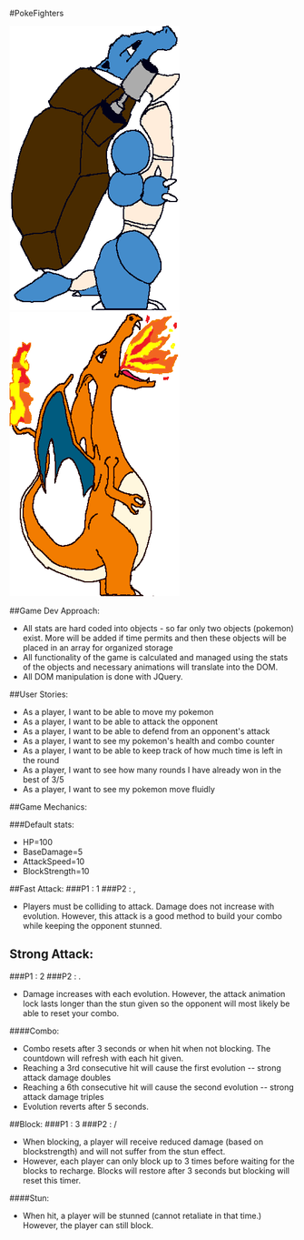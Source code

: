 #PokeFighters

![Image of Blastoise](img/blastoise.png)
![Image of Charizard](img/charizard.png)

##Game Dev Approach:
* All stats are hard coded into objects - so far only two objects (pokemon) exist. More will be added if time permits and then these objects will be placed in an array for organized storage
* All functionality of the game is calculated and managed using the stats of the objects and necessary animations will translate into the DOM.
* All DOM manipulation is done with JQuery.

##User Stories:
* As a player, I want to be able to move my pokemon
* As a player, I want to be able to attack the opponent
* As a player, I want to be able to defend from an opponent's attack
* As a player, I want to see my pokemon's health and combo counter
* As a player, I want to be able to keep track of how much time is left in the round
* As a player, I want to see how many rounds I have already won in the best of 3/5
* As a player, I want to see my pokemon move fluidly

##Game Mechanics:

###Default stats:
* HP=100
* BaseDamage=5
* AttackSpeed=10
* BlockStrength=10


##Fast Attack:
###P1 :  1
###P2 :  ,
* Players must be colliding to attack. Damage does not increase with evolution. However, this attack is a good method to build your combo while keeping the opponent stunned.

## Strong Attack:
###P1 :  2
###P2 :  .
* Damage increases with each evolution. However, the attack animation lock lasts longer than the stun given so the opponent will most likely be able to reset your combo.

####Combo:

* Combo resets after 3 seconds or when hit when not blocking. The countdown will refresh with each hit given.
* Reaching a 3rd consecutive hit will cause the first evolution -- strong attack damage doubles
* Reaching a 6th consecutive hit will cause the second evolution -- strong attack damage triples
* Evolution reverts after 5 seconds.

##Block:
###P1 :  3
###P2 :  /

* When blocking, a player will receive reduced damage (based on blockstrength) and will not suffer from the stun effect.
* However, each player can only block up to 3 times before waiting for the blocks to recharge. Blocks will restore after 3 seconds but blocking will reset this timer.

####Stun:

* When hit, a player will be stunned (cannot retaliate in that time.) However, the player can still block.